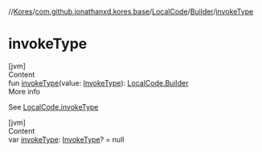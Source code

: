 //[Kores](../../../index.md)/[com.github.jonathanxd.kores.base](../../index.md)/[LocalCode](../index.md)/[Builder](index.md)/[invokeType](invoke-type.md)



# invokeType  
[jvm]  
Content  
fun [invokeType](invoke-type.md)(value: [InvokeType](../../-invoke-type/index.md)): [LocalCode.Builder](index.md)  
More info  


See [LocalCode.invokeType](../invoke-type.md)

  


[jvm]  
Content  
var [invokeType](invoke-type.md): [InvokeType](../../-invoke-type/index.md)? = null  



